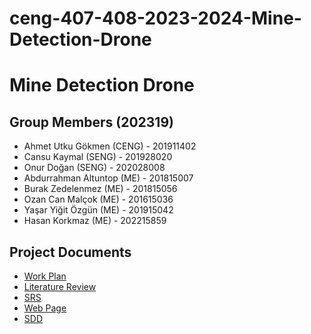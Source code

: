 # ceng-407-408-2023-2024-Mine-Detection-Drone
# Mine Detection Drone
## Group Members (202319)
* Ahmet Utku Gökmen (CENG) - 201911402
* Cansu Kaymal (SENG) - 201928020
* Onur Doğan (SENG) - 202028008
* Abdurrahman Altuntop (ME) - 201815007
* Burak Zedelenmez (ME) - 201815056
* Ozan Can Malçok (ME) - 201615036
* Yaşar Yiğit Özgün (ME) - 201915042
* Hasan Korkmaz (ME) - 202215859
## Project Documents
* [Work Plan](https://github.com/CankayaUniversity/ceng-407-408-2023-2024-Mine-Detection-Drone/wiki/Work-Plan)
* [Literature Review](https://github.com/CankayaUniversity/ceng-407-408-2023-2024-Mine-Detection-Drone/wiki/Literature-Review)
* [SRS](https://github.com/CankayaUniversity/ceng-407-408-2023-2024-Mine-Detection-Drone/wiki/SRS)
* [Web Page](https://utkugokmen.wixsite.com/mine-detection-drone)
* [SDD](https://github.com/CankayaUniversity/ceng-407-408-2023-2024-Mine-Detection-Drone/wiki/SDD)
